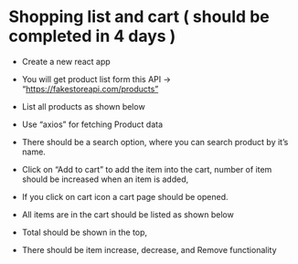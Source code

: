 # Shopping list and cart ( should be completed in 4 days )

- Create a new react app
- You will get product list form this API -> “https://fakestoreapi.com/products”
- List all products as shown below
- Use “axios” for fetching Product data

- There should be a search option, where you can search product by it’s name.
- Click on “Add to cart” to add the item into the cart, number of item should be increased when an item is added,
- If you click on cart icon a cart page should be opened.
- All items are in the cart should be listed as shown below

- Total should be shown in the top,
- There should be item increase, decrease, and Remove functionality
